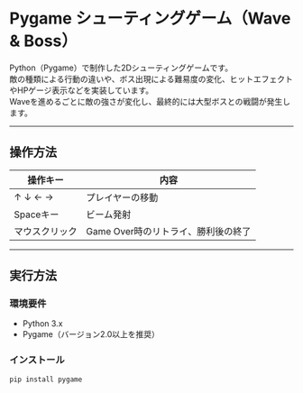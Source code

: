 # Pygame シューティングゲーム（Wave & Boss）

Python（Pygame）で制作した2Dシューティングゲームです。  
敵の種類による行動の違いや、ボス出現による難易度の変化、ヒットエフェクトやHPゲージ表示などを実装しています。  
Waveを進めるごとに敵の強さが変化し、最終的には大型ボスとの戦闘が発生します。

---

## 操作方法

| 操作キー | 内容 |
|----------|------|
| ↑ ↓ ← → | プレイヤーの移動 |
| Spaceキー | ビーム発射 |
| マウスクリック | Game Over時のリトライ、勝利後の終了 |

---

## 実行方法

### 環境要件
- Python 3.x
- Pygame（バージョン2.0以上を推奨）

### インストール
```bash
pip install pygame

